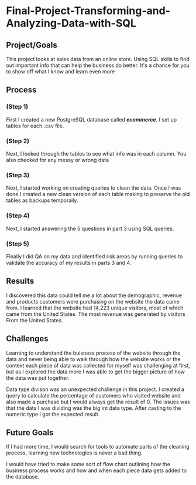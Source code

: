 # Final-Project-Transforming-and-Analyzing-Data-with-SQL

## Project/Goals
This project looks at sales data from an online store. Using SQL skills to find out important info that can help the business do better. It's a chance for you to show off what I know and learn even more

## Process
### (Step 1)
First I created a new PostgreSQL database called ***ecommerce***. I set up tables for each .csv file.
### (Step 2)
Next, I looked through the tables to see what info was in each column. You also checked for any messy or wrong data
### (Step 3)
Next, I started working on creating queries to clean the data. Once I was done I created a new clean version of each table making to preserve the old tables as backups temporaily.
### (Step 4)
Next, I started answering the 5 questions in part 3 using SQL queries.
### (Step 5)
Finally I did QA on my data and identified risk areas by running queries to validate the accuracy of my results in parts 3 and 4.

## Results
I discovered this data could tell me a lot about the demographic, revenue and products customers were purchasing on the website the data came from.
I learned that the website had 14,223 unique visitors, most of which came from the United States.
The most revenue was generated by visitors From the United States.

## Challenges 
Learning to understand the buisness process of the website through the data and never being able to walk through how the website works or the context each piece of data was collected for myself was challenging at first, but as I explored the data more I was able to get the bigger picture of how the data was put together.

Data type divison was an unexpected challenge in this project. I created a query to calculate the percentage of customers who visited website and also made a purchase but I would always get the result of 0. The issues was that the data I was dividing was the big int data type. After casting to the numeric type I got the expected result.

## Future Goals
If I had more time, I would search for tools to automate parts of the cleaning process, learning new technologies is never a bad thing.

I would have tried to make some sort of flow chart outlining how the business process works and how and when each piece data gets added to the database.
